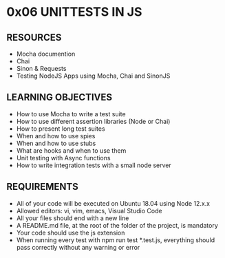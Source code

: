 # 0x06 UNITTESTS IN JS

## RESOURCES
* Mocha documention
* Chai
* Sinon
& Requests
* Testing NodeJS Apps using Mocha, Chai and SinonJS

## LEARNING OBJECTIVES
* How to use Mocha to write a test suite
* How to use different assertion libraries (Node or Chai)
* How to present long test suites
* When and how to use spies
* When and how to use stubs
* What are hooks and when to use them
* Unit testing with Async functions
* How to write integration tests with a small node server

## REQUIREMENTS
* All of your code will be executed on Ubuntu 18.04 using Node 12.x.x
* Allowed editors: vi, vim, emacs, Visual Studio Code
* All your files should end with a new line
* A README.md file, at the root of the folder of the project, is mandatory
* Your code should use the js extension
* When running every test with npm run test *.test.js, everything should pass correctly without any warning or error
